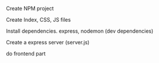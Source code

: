 Create NPM project

Create Index, CSS, JS files

Install dependencies. express, nodemon (dev dependencies)

Create a express server (server.js)

do frontend part
